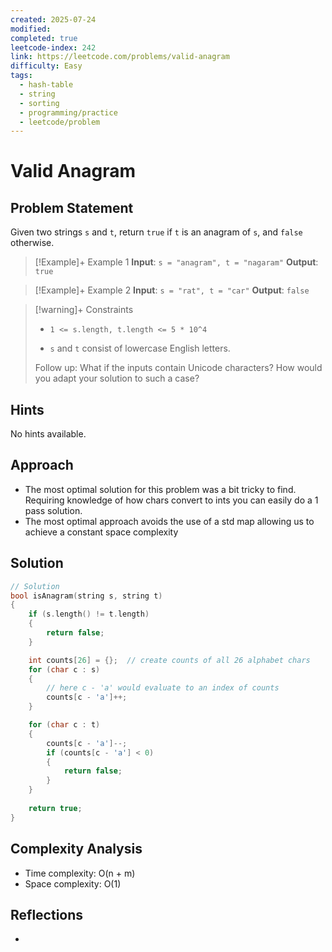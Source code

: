 ```yaml
---
created: 2025-07-24
modified: 
completed: true
leetcode-index: 242
link: https://leetcode.com/problems/valid-anagram
difficulty: Easy
tags:
  - hash-table
  - string
  - sorting
  - programming/practice
  - leetcode/problem
---
```

# Valid Anagram

## Problem Statement
Given two strings `s` and `t`, return `true` if `t` is an <span data-keyword="anagram">anagram</span> of `s`, and `false` otherwise.

 

>[!Example]+ Example 1
>**Input**: `s = "anagram", t = "nagaram"`
>**Output**: `true`

>[!Example]+ Example 2
>**Input**: `s = "rat", t = "car"`
>**Output**: `false`

>[!warning]+ Constraints
>- `1 <= s.length, t.length <= 5 * 10^4`
>
>- `s` and `t` consist of lowercase English letters.
>
>
>
>
>
>
>
>
>Follow up: What if the inputs contain Unicode characters? How would you adapt your solution to such a case?
## Hints
No hints available.
## Approach

- The most optimal solution for this problem was a bit tricky to find. Requiring knowledge of how chars convert to ints you can easily do a 1 pass solution.
- The most optimal approach avoids the use of a std map allowing us to achieve a constant space complexity
## Solution

```cpp
// Solution
bool isAnagram(string s, string t) 
{
	if (s.length() != t.length) 
	{
		return false;
	}

	int counts[26] = {};  // create counts of all 26 alphabet chars
	for (char c : s) 
	{
		// here c - 'a' would evaluate to an index of counts	
		counts[c - 'a']++; 
	}

	for (char c : t)
	{
		counts[c - 'a']--;
		if (counts[c - 'a'] < 0) 
		{
			return false;	
		}	
	}	
	
	return true;
}
```

## Complexity Analysis

- Time complexity: O(n + m)
- Space complexity: O(1)
## Reflections
- 